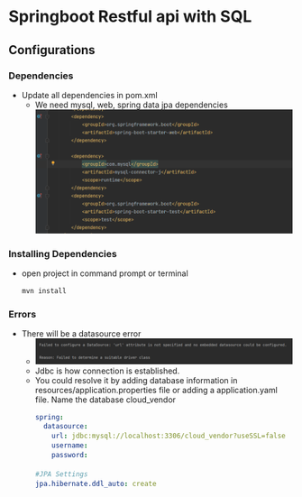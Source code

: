 # Springboot Restful api with SQL
## Configurations
### Dependencies
- Update all dependencies in pom.xml
  - We need mysql, web, spring data jpa dependencies
![img.png](img.png)

### Installing Dependencies
- open project in command prompt or terminal
  ```cmd 
  mvn install
  ```

### Errors
- There will be a datasource error
  - ![img_1.png](img_1.png)
  - Jdbc is how connection is established.
  - You could resolve it by adding database information in resources/application.properties file or adding a application.yaml file. Name the database cloud_vendor
    ```yaml
    spring: 
      datasource:
        url: jdbc:mysql://localhost:3306/cloud_vendor?useSSL=false 
        username: 
        password:
    
    #JPA Settings
    jpa.hibernate.ddl_auto: create
    ```
